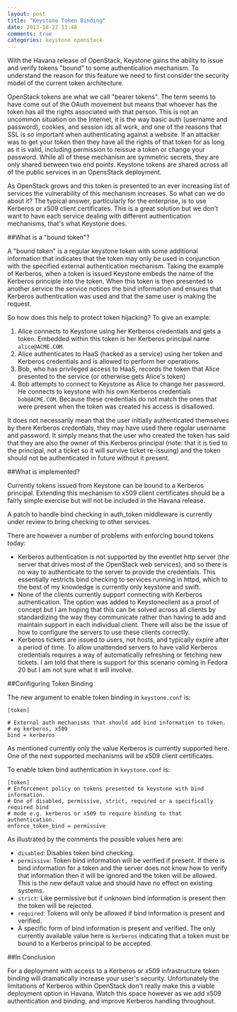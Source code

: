 ```yaml
---
layout: post
title: "Keystone Token Binding"
date: 2013-10-22 11:48
comments: true
categories: keystone openstack
---
```


With the Havana release of OpenStack, Keystone gains the ability to issue and verify tokens "bound" to some authentication mechanism.
To understand the reason for this feature we need to first consider the security model of the current token architecture.

OpenStack tokens are what we call "bearer tokens".
The term seems to have come out of the OAuth movement but means that whoever has the token has all the rights associated with that person.
This is not an uncommon situation on the Internet, it is the way basic auth (username and password), cookies, and session ids all work, and one of the reasons that SSL is so important when authenticating against a website.
If an attacker was to get your token then they have all the rights of that token for as long as it is valid, including permission to reissue a token or change your password.
While all of these mechanism are symmetric secrets, they are only shared between two end points.
Keystone tokens are shared across all of the public services in an OpensStack deployment.

As OpenStack grows and this token is presented to an ever increasing list of services the vulnerability of this mechanism increases.
So what can we do about it?
The typical answer, particularly for the enterprise, is to use Kerberos or x509 client certificates.
This is a great solution but we don't want to have each service dealing with different authentication mechanisms, that's what Keystone does.

##What is a "bound token"?

A "bound token" is a regular keystone token with some additional information that indicates that the token may only be used in conjunction with the specified external authentication mechanism.
Taking the example of Kerberos, when a token is issued Keystone embeds the name of the Kerberos principle into the token.
When this token is then presented to another service the service notices the bind information and ensures that Kerberos authentication was used and that the same user is making the request.

So how does this help to protect token hijacking?
To give an example:

  1. Alice connects to Keystone using her Kerberos credentials and gets a token.
     Embedded within this token is her Kerberos principal name `alice@ACME.COM`.
  2. Alice authenticates to HaaS (hacked as a service) using her token and Kerberos credentials and is allowed to perform her operations.
  3. Bob, who has privileged access to HaaS, records the token that Alice presented to the service (or otherwise gets Alice's token)
  4. Bob attempts to connect to Keystone as Alice to change her password.
     He connects to keystone with his own Kerberos credentials `bob@ACME.COM`.
     Because these credentials do not match the ones that were present when the token was created his access is disallowed.

It does not necessarily mean that the user initially authenticated themselves by there Kerberos credentials, they may have used there regular username and password.
It simply means that the user who created the token has said that they are also the owner of this Kerberos principal (note: that it is tied to the principal, not a ticket so it will survive ticket re-issuing) and the token should not be authenticated in future without it present.

##What is implemented?

Currently tokens issued from Keystone can be bound to a Kerberos principal.
Extending this mechanism to x509 client certificates should be a fairly simple exercise but will not be included in the Havana release.

A patch to handle bind checking in auth\_token middleware is currently under review to bring checking to other services.

There are however a number of problems with enforcing bound tokens today:

  - Kerberos authentication is not supported by the eventlet http server (the server that drives most of the OpenStack web services), and so there is no way to authenticate to the server to provide the credentials.
    This essentially restricts bind checking to services running in httpd, which to the best of my knowledge is currently only keystone and swift.
  - None of the clients currently support connecting with Kerberos authentication.
    The option was added to Keystoneclient as a proof of concept but I am hoping that this can be solved across all clients by standardizing the way they communicate rather than having to add and maintain support in each individual client.
    There will also be the issue of how to configure the servers to use these clients correctly.
  - Kerberos tickets are issued to users, not hosts, and typically expire after a period of time.
    To allow unattended servers to have valid Kerberos credentials requires a way of automatically refreshing or fetching new tickets.
    I am told that there is support for this scenario coming in Fedora 20 but I am not sure what it will involve.

##Configuring Token Binding

The new argument to enable token binding in `keystone.conf` is:

    [token]

    # External auth mechanisms that should add bind information to token.
    # eg kerberos, x509
    bind = kerberos

As mentioned currently only the value Kerberos is currently supported here.
One of the next supported mechanisms will be x509 client certificates.


To enable token bind authentication in `keystone.conf` is:

    [token]
    # Enforcement policy on tokens presented to keystone with bind information.
    # One of disabled, permissive, strict, required or a specifically required bind
    # mode e.g. kerberos or x509 to require binding to that authentication.
    enforce_token_bind = permissive

As illustrated by the comments the possible values here are:

  - `disabled`: Disables token bind checking.
  - `permissive`: Token bind information will be verified if present.
     If there is bind information for a token and the server does not know how to verify that information then it will be ignored and the token will be allowed.
     This is the new default value and should have no effect on existing systems.
  - `strict`: Like permissive but if unknown bind information is present then the token will be rejected.
  - `required`: Tokens will only be allowed if bind information is present and verified.
  - A specific form of bind information is present and verified.
    The only currently available value here is `kerberos` indicating that a token must be bound to a Kerberos principal to be accepted.

##In Conclusion

For a deployment with access to a Kerberos or x509 infrastructure token binding will dramatically increase your user's security.
Unfortunately the limitations of Kerberos within OpenStack don't really make this a viable deployment option in Havana.
Watch this space however as we add x509 authentication and binding, and improve Kerberos handling throughout.
